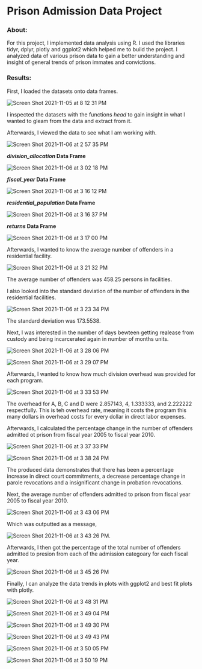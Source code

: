 # Prison Admission Data Project
### About: 

For this project, I implemented data analysis using R. I used the libraries tidyr, dplyr, plotly and ggplot2 which helped me to build the project. I analyzed data of various prison data to gain a better understanding and insight of general trends of prison immates and convictions. 
 
### Results: 

First, I loaded the datasets onto data frames.

![Screen Shot 2021-11-05 at 8 12 31 PM](https://user-images.githubusercontent.com/89553126/140592904-959494e8-636e-4a70-86f0-f19d1179d1d7.png)

I inspected the datasets with the functions *head* to gain insight in what I wanted to gleam from the data and extract from it.


Afterwards, I viewed the data to see what I am working with. 

![Screen Shot 2021-11-06 at 2 57 35 PM](https://user-images.githubusercontent.com/89553126/140622269-1a78a511-7736-431c-a004-2855edaba60a.png)

***division_allocation* Data Frame**

![Screen Shot 2021-11-06 at 3 02 18 PM](https://user-images.githubusercontent.com/89553126/140622364-4460dc5a-1130-4613-8102-7580d921c325.png)

***fiscal_year* Data Frame**

![Screen Shot 2021-11-06 at 3 16 12 PM](https://user-images.githubusercontent.com/89553126/140622722-10d801f0-c1d5-4607-970e-d05e0984b998.png)

***residential_population* Data Frame**

![Screen Shot 2021-11-06 at 3 16 37 PM](https://user-images.githubusercontent.com/89553126/140622727-258eb3f3-22f1-4137-baf0-88ca65afb8ce.png)

***returns* Data Frame**

![Screen Shot 2021-11-06 at 3 17 00 PM](https://user-images.githubusercontent.com/89553126/140622741-8c95a05c-6933-45e7-b4cb-36fb1f48493b.png)

Afterwards, I wanted to know the average number of offenders in a residential facility.
 
![Screen Shot 2021-11-06 at 3 21 32 PM](https://user-images.githubusercontent.com/89553126/140622821-2787ff02-9828-4ab4-8533-6367438a0e1a.png)

The average number of offenders was 458.25 persons in facilities. 

I also looked into the standard deviation of the number of offenders in the residential facilities.  

![Screen Shot 2021-11-06 at 3 23 34 PM](https://user-images.githubusercontent.com/89553126/140622868-2a7b0a12-5e1a-4a26-aed3-24383e9bab77.png)

The standard deviation was 173.5538.

Next, I was interested in the number of days bewteen getting realease from custody and being incarcerated again in number of months units.
 
![Screen Shot 2021-11-06 at 3 28 06 PM](https://user-images.githubusercontent.com/89553126/140622933-72cf37db-35b0-452f-9232-4c9c75f202fa.png)

![Screen Shot 2021-11-06 at 3 29 07 PM](https://user-images.githubusercontent.com/89553126/140622956-0d25fc14-9f7b-4b4d-aa41-03d3566c5f13.png)

Afterwards, I wanted to know how much division overhead was provided for each program.
 
![Screen Shot 2021-11-06 at 3 33 53 PM](https://user-images.githubusercontent.com/89553126/140623047-0299693d-483b-4b6b-9909-bdceddca0bae.png)

The overhead for A, B, C and D were 2.857143, 4, 1.333333, and 2.222222 respectfully. This is teh overhead rate, meaning it costs the program this many dollars in overhead costs for every dollar in direct labor expenses.

Afterwards,  I calculated the percentage change in the number of offenders admitted ot prison from fiscal year 2005 to fiscal year 2010.
 
![Screen Shot 2021-11-06 at 3 37 33 PM](https://user-images.githubusercontent.com/89553126/140623131-b7368ebe-8bd3-48ac-a14b-ec6e2bc273b9.png)

![Screen Shot 2021-11-06 at 3 38 24 PM](https://user-images.githubusercontent.com/89553126/140623149-6f61bce3-1d4d-4ca0-8e83-a31270a35758.png)

The produced data demonstrates that there has been a percentage increase in direct court commitments, a decrease percentage change in parole revocations and a insignificant change in probation revocations.

Next, the average number of offenders admitted to prison from fiscal year 2005 to fiscal year 2010.

![Screen Shot 2021-11-06 at 3 43 06 PM](https://user-images.githubusercontent.com/89553126/140623250-b90458e2-5999-4b86-9e67-091e06a011cd.png)

Which was outputted as a message, 

![Screen Shot 2021-11-06 at 3 43 26 PM](https://user-images.githubusercontent.com/89553126/140623260-ec2d0210-a735-4410-b905-f9d70c5a5501.png).

Afterwards, I then got the percentage of the total number of offenders admitted to presion from each of the admission categoary for each fiscal year.  

![Screen Shot 2021-11-06 at 3 45 26 PM](https://user-images.githubusercontent.com/89553126/140623303-1d92a489-1158-4dff-8975-9b5e3b788e1b.png)

Finally, I can analyze the data trends in plots with ggplot2 and best fit plots with plotly.

![Screen Shot 2021-11-06 at 3 48 31 PM](https://user-images.githubusercontent.com/89553126/140623372-97eb8dfa-cf4c-4b41-8768-38bd7c6aa058.png)

![Screen Shot 2021-11-06 at 3 49 04 PM](https://user-images.githubusercontent.com/89553126/140623373-8e118947-21ef-4473-814c-35469cf17735.png)

![Screen Shot 2021-11-06 at 3 49 30 PM](https://user-images.githubusercontent.com/89553126/140623384-c49ea6ca-f3ea-4487-8af9-9aee5fa263ee.png)

![Screen Shot 2021-11-06 at 3 49 43 PM](https://user-images.githubusercontent.com/89553126/140623386-04dd6587-ff4a-4736-906f-7365a5d4e44d.png)

![Screen Shot 2021-11-06 at 3 50 05 PM](https://user-images.githubusercontent.com/89553126/140623407-9e427e45-f616-4270-94a3-f6558982ed0d.png)

![Screen Shot 2021-11-06 at 3 50 19 PM](https://user-images.githubusercontent.com/89553126/140623413-19d2648d-bb0b-4d60-94ca-6148a38d1747.png)

